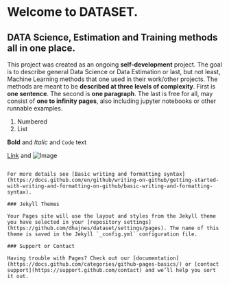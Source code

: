 # Welcome to DATASET.
## DATA Science, Estimation and Training methods all in one place.
This project was created as an ongoing **self-development** project. The goal is to describe general Data Science or Data Estimation or last, but not least, Machine Learning methods that one used in their work/other projects. The methods are meant to be **described at three levels of complexity**. First is **one sentence**. The second is **one paragraph**. The last is free for all, may consist of **one to  infinity  pages**, also including jupyter notebooks or other runnable examples.

1. Numbered
2. List

**Bold** and _Italic_ and `Code` text

[Link](url) and ![Image](src)
```

For more details see [Basic writing and formatting syntax](https://docs.github.com/en/github/writing-on-github/getting-started-with-writing-and-formatting-on-github/basic-writing-and-formatting-syntax).

### Jekyll Themes

Your Pages site will use the layout and styles from the Jekyll theme you have selected in your [repository settings](https://github.com/dhajnes/dataset/settings/pages). The name of this theme is saved in the Jekyll `_config.yml` configuration file.

### Support or Contact

Having trouble with Pages? Check out our [documentation](https://docs.github.com/categories/github-pages-basics/) or [contact support](https://support.github.com/contact) and we’ll help you sort it out.
